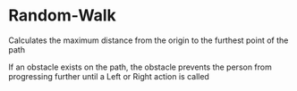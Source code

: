 # Random-Walk
Calculates the maximum distance from the origin to the furthest point of the path

If an obstacle exists on the path, the obstacle prevents the person from progressing further until a Left or Right action is called
